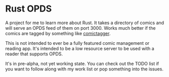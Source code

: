 # Rust OPDS

A project for me to learn more about Rust.  It takes a directory of
comics and will serve an OPDS feed of them on port 3000.  Works much better if
the comics are tagged by something like [comictagger](https://github.com/davide-romanini/comictagger).

This is not intended to ever be a fully featured comic management or reading app.  It's intended to be
a low resource server to be used with a reader that supports OPDS.

It's in pre-alpha, not yet working state.  You can check out the TODO list if you want to follow along
with my work list or pop something into the issues.
